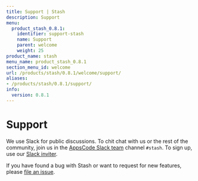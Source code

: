 ```yaml
---
title: Support | Stash
description: Support
menu:
  product_stash_0.8.1:
    identifier: support-stash
    name: Support
    parent: welcome
    weight: 25
product_name: stash
menu_name: product_stash_0.8.1
section_menu_id: welcome
url: /products/stash/0.8.1/welcome/support/
aliases:
- /products/stash/0.8.1/support/
info:
  version: 0.8.1
---
```


# Support

We use Slack for public discussions. To chit chat with us or the rest of the community, join us in the [AppsCode Slack team](https://appscode.slack.com/messages/C8NCX6N23/details/) channel `#stash`. To sign up, use our [Slack inviter](https://slack.appscode.com/).

If you have found a bug with Stash or want to request for new features, please [file an issue](https://github.com/appscode/stash/issues/new).
